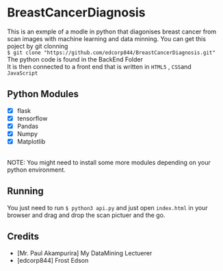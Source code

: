 # BreastCancerDiagnosis
This is an exmple of a modle in python that diagonises breast cancer from scan images with machine learning and data minning.
You can get this poject by git clonning </br>
```$ git clone "https://github.com/edcorp844/BreastCancerDiagnosis.git"```
</br>
The python code is found in the BackEnd Folder</br>
It is then connected to a front end that is written in `HTML5` , `CSS`and `JavaScript`</br>
## Python Modules
- [x] flask
- [X] tensorflow
- [X] Pandas
- [X] Numpy
- [X] Matplotlib 
</br>
NOTE: You might need to install some more modules depending on your python environment.
</br>

## Running
You just need to run ```$ python3 api.py``` and just open ```index.html``` in your browser and drag and drop the scan  pictuer and the go.
</br>
## Credits

* [Mr. Paul Akampurira] My DataMining Lectuerer
* [edcorp844] Frost Edson
